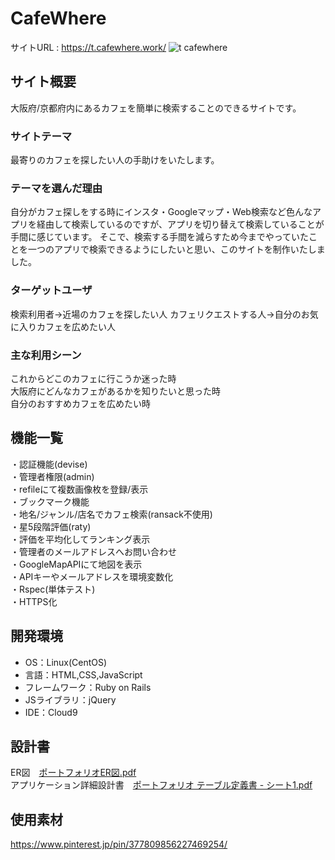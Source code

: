 # CafeWhere
サイトURL : https://t.cafewhere.work/
![t cafewhere](https://user-images.githubusercontent.com/72184121/106092822-70b4df80-6172-11eb-85c7-9721433c18a8.png)



## サイト概要
大阪府/京都府内にあるカフェを簡単に検索することのできるサイトです。


### サイトテーマ
最寄りのカフェを探したい人の手助けをいたします。


### テーマを選んだ理由
自分がカフェ探しをする時にインスタ・Googleマップ・Web検索など色んなアプリを経由して検索しているのですが、アプリを切り替えて検索していることが手間に感じています。
そこで、検索する手間を減らすため今までやっていたことを一つのアプリで検索できるようにしたいと思い、このサイトを制作いたしました。


### ターゲットユーザ
検索利用者→近場のカフェを探したい人
カフェリクエストする人→自分のお気に入りカフェを広めたい人


### 主な利用シーン
これからどこのカフェに行こうか迷った時<br>
大阪府にどんなカフェがあるかを知りたいと思った時<br>
自分のおすすめカフェを広めたい時


## 機能一覧
・認証機能(devise)<br>
・管理者権限(admin)<br>
・refileにて複数画像枚を登録/表示<br>
・ブックマーク機能<br>
・地名/ジャンル/店名でカフェ検索(ransack不使用)<br>
・星5段階評価(raty)<br>
・評価を平均化してランキング表示<br>
・管理者のメールアドレスへお問い合わせ<br>
・GoogleMapAPIにて地図を表示<br>
・APIキーやメールアドレスを環境変数化<br>
・Rspec(単体テスト)<br>
・HTTPS化<br>


## 開発環境
- OS：Linux(CentOS)
- 言語：HTML,CSS,JavaScript
- フレームワーク：Ruby on Rails
- JSライブラリ：jQuery
- IDE：Cloud9


## 設計書
ER図　[ポートフォリオER図.pdf](https://github.com/sugurunnba/Cafewhere/files/5865958/ER.pdf)<br>
アプリケーション詳細設計書　[ポートフォリオ テーブル定義書 - シート1.pdf](https://github.com/sugurunnba/Cafewhere/files/5865963/-.1.pdf)


## 使用素材
https://www.pinterest.jp/pin/377809856227469254/
